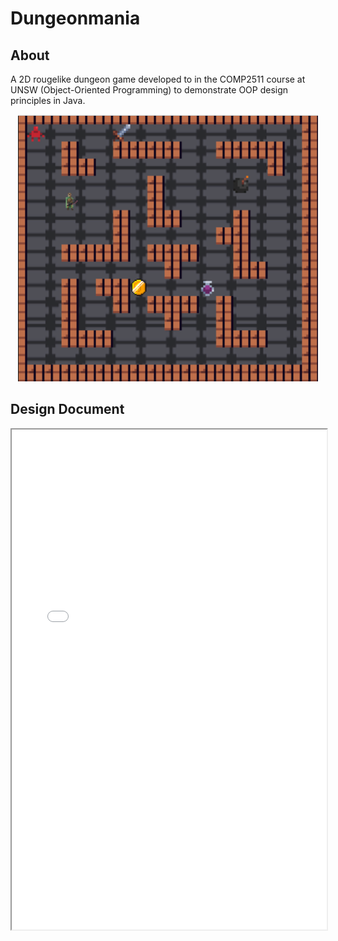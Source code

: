 # Dungeonmania

## About

A 2D rougelike dungeon game developed to in the COMP2511 course at UNSW (Object-Oriented Programming) to demonstrate OOP design principles in Java.

<div align="center">
    <img src="./dungeon.png">
</div>

## Design Document

<iframe width="100%" height="800" src="./design.pdf">
